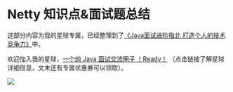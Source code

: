 # Netty 知识点&面试题总结

这部分内容为我的星球专属，已经整理到了[《Java面试进阶指北  打造个人的技术竞争力》](https://www.yuque.com/docs/share/f37fc804-bfe6-4b0d-b373-9c462188fec7?# )中。

欢迎加入我的星球，[一个纯 Java 面试交流圈子 ！Ready！](https://sourl.cn/psyWaE) （点击链接了解星球详细信息，文末还有专属优惠券可以领取）。

![](https://img-blog.csdnimg.cn/edc9fdecdfa644e98784a379f46c7a8b.png)